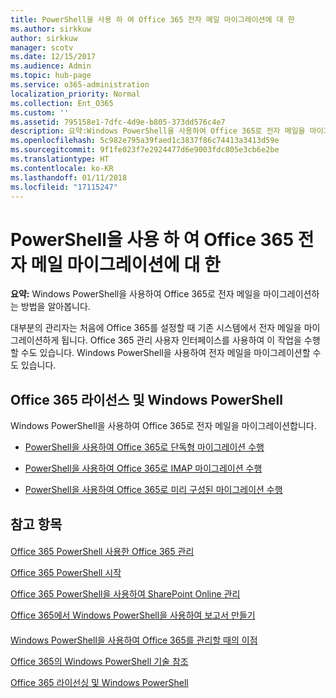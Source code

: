 ```yaml
---
title: PowerShell을 사용 하 여 Office 365 전자 메일 마이그레이션에 대 한
ms.author: sirkkuw
author: sirkkuw
manager: scotv
ms.date: 12/15/2017
ms.audience: Admin
ms.topic: hub-page
ms.service: o365-administration
localization_priority: Normal
ms.collection: Ent_O365
ms.custom: ''
ms.assetid: 795158e1-7dfc-4d9e-b805-373dd576c4e7
description: 요약:Windows PowerShell을 사용하여 Office 365로 전자 메일을 마이그레이션하는 방법을 알아봅니다.
ms.openlocfilehash: 5c982e795a39faed1c3837f86c74413a3413d59e
ms.sourcegitcommit: 9f1fe023f7e2924477d6e9003fdc805e3cb6e2be
ms.translationtype: HT
ms.contentlocale: ko-KR
ms.lasthandoff: 01/11/2018
ms.locfileid: "17115247"
---
```

# <a name="use-powershell-for-email-migration-to-office-365"></a>PowerShell을 사용 하 여 Office 365 전자 메일 마이그레이션에 대 한

 **요약:** Windows PowerShell을 사용하여 Office 365로 전자 메일을 마이그레이션하는 방법을 알아봅니다.
  
대부분의 관리자는 처음에 Office 365를 설정할 때 기존 시스템에서 전자 메일을 마이그레이션하게 됩니다. Office 365 관리 사용자 인터페이스를 사용하여 이 작업을 수행할 수도 있습니다. Windows PowerShell을 사용하여 전자 메일을 마이그레이션할 수도 있습니다.
  
## <a name="office-365-licensing-and-windows-powershell"></a>Office 365 라이선스 및 Windows PowerShell

Windows PowerShell을 사용하여 Office 365로 전자 메일을 마이그레이션합니다. 
  
- [PowerShell을 사용하여 Office 365로 단독형 마이그레이션 수행](use-powershell-to-perform-a-cutover-migration-to-office-365.md)
    
- [PowerShell을 사용하여 Office 365로 IMAP 마이그레이션 수행](use-powershell-to-perform-an-imap-migration-to-office-365.md)
    
- [PowerShell을 사용하여 Office 365로 미리 구성된 마이그레이션 수행](use-powershell-to-perform-a-staged-migration-to-office-365.md)
    
## <a name="see-also"></a>참고 항목

#### 

[Office 365 PowerShell 사용한 Office 365 관리](manage-office-365-with-office-365-powershell.md)
  
[Office 365 PowerShell 시작](getting-started-with-office-365-powershell.md)
  
[Office 365 PowerShell을 사용하여 SharePoint Online 관리](manage-sharepoint-online-with-office-365-powershell.md)
  
[Office 365에서 Windows PowerShell을 사용하여 보고서 만들기](use-windows-powershell-to-create-reports-in-office-365.md)
#### 

[Windows PowerShell을 사용하여 Office 365를 관리할 때의 이점](http://technet.microsoft.com/library/15144a50-453e-4cd5-befd-bc6736697967.aspx)
  
[Office 365의 Windows PowerShell 기술 참조](http://technet.microsoft.com/library/10d5c66a-7579-4319-aaa5-7a5e21d49cea.aspx)
  
[Office 365 라이선싱 및 Windows PowerShell](http://technet.microsoft.com/library/6ca0e430-f7ba-4184-becf-14c6c5c8dde5.aspx)

